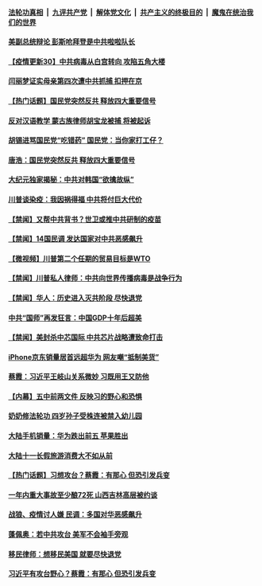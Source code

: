 

####  [法轮功真相](../../../../basic/blob/master/README.md?t=10090202) &nbsp;|&nbsp; [九评共产党](../../../../9ping.md/blob/master/README.md?t=10090202) &nbsp;|&nbsp; [解体党文化](../../../../jtdwh.md/blob/master/README.md?t=10090202)  &nbsp;|&nbsp; [共产主义的终极目的](../../../../gczydzjmd.md/blob/master/README.md?t=10090202) &nbsp;|&nbsp; [魔鬼在统治我们的世界](../../../../mgztzwmdsj.md/blob/master/README.md?t=10090202) 

#### [美副总统辩论 彭斯呛拜登是中共啦啦队长](../pages/prog204/a102958527.md?t=10090202) 

#### [【疫情更新30】中共病毒从白宫转向 攻陷五角大楼](../pages/prog204/a102956083.md?t=10090202) 

#### [闫丽梦证实母亲第四次遭中共抓捕 扣押在京](../pages/prog204/a102958724.md?t=10090202) 

#### [【热门话题】国民党突然反共 释放四大重要信号](../pages/prog204/a102958642.md?t=10090202) 

#### [反对汉语教学 蒙古族律师胡宝龙被捕 将被起诉](../pages/prog204/a102958669.md?t=10090202) 

#### [胡锡进骂国民党“吃错药” 国民党：当你家打工仔？](../pages/prog204/a102958621.md?t=10090202) 

#### [唐浩：国民党突然反共 释放四大重要信号](../pages/prog204/a102958405.md?t=10090202) 

#### [大纪元独家揭秘：中共对韩国“欲擒故纵”](../pages/prog204/a102958367.md?t=10090202) 

#### [川普谈染疫：我因祸得福 中共将付巨大代价](../pages/prog204/a102958355.md?t=10090202) 


#### [【禁闻】又帮中共背书？世卫或推中共研制的疫苗](../pages/prog204/a102958312.md?t=10090202) 

#### [【禁闻】14国民调 发达国家对中共恶感飙升](../pages/prog204/a102958289.md?t=10090202) 

#### [【微视频】川普第二个任期的贸易目标是WTO](../pages/prog204/a102958268.md?t=10090202) 

#### [【禁闻】川普私人律师：中共向世界传播病毒是战争行为](../pages/prog204/a102958252.md?t=10090202) 

#### [【禁闻】华人：历史进入灭共阶段 尽快退党](../pages/prog204/a102958229.md?t=10090202) 

#### [中共“国师”再发狂言：中国GDP十年后超美](../pages/prog204/a102958199.md?t=10090202) 

#### [【禁闻】美封杀中芯国际 中共芯片战略遭致命打击](../pages/prog204/a102958192.md?t=10090202) 

#### [iPhone京东销量居首远超华为 网友嘲“抵制美货”](../pages/prog204/a102958169.md?t=10090202) 

#### [蔡霞：习近平王岐山关系微妙 习既用王又防他](../pages/prog204/a102958139.md?t=10090202) 

#### [【内幕】五中前两文件 反映习的野心和恐惧](../pages/prog204/a102958098.md?t=10090202) 

#### [奶奶修法轮功 四岁孙子受株连被禁入幼儿园](../pages/prog204/a102957998.md?t=10090202) 

#### [大陆手机销量：华为跌出前五 苹果胜出](../pages/prog204/a102957935.md?t=10090202) 

#### [大陆十一长假旅游消费大不如从前](../pages/prog204/a102957940.md?t=10090202) 

#### [【热门话题】习想攻台？蔡霞：有那心 但恐引发兵变](../pages/prog204/a102957869.md?t=10090202) 

#### [一年内重大事故至少酿72死 山西吉林高层被约谈](../pages/prog204/a102957886.md?t=10090202) 

#### [战狼、疫情讨人嫌 民调：多国对华恶感飙升](../pages/prog204/a102957846.md?t=10090202) 

#### [蓬佩奥：若中共攻台 美军不会袖手旁观](../pages/prog204/a102957815.md?t=10090202) 

#### [移民律师：想移民美国 就要尽快退党](../pages/prog204/a102957763.md?t=10090202) 

#### [习近平有攻台野心？蔡霞：有那心 但恐引发兵变](../pages/prog204/a102957735.md?t=10090202) 

